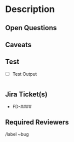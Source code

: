 # Description


## Open Questions


## Caveats


## Test
- [ ] Test Output

```

```

## Jira Ticket(s)
- FD-####

## Required Reviewers


/label ~bug
